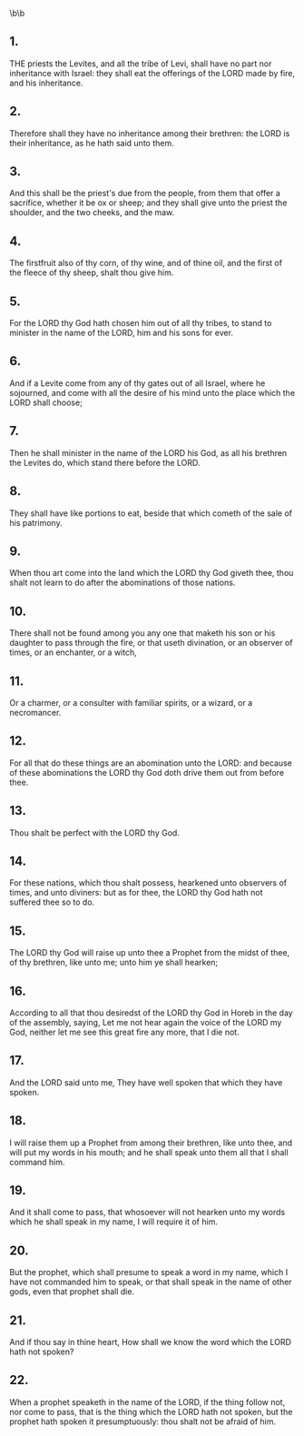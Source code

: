 \b\b
## 1.
THE priests the Levites, and all the tribe of Levi, shall have no part nor inheritance with Israel: they shall eat the offerings of the LORD made by fire, and his inheritance.
## 2.
Therefore shall they have no inheritance among their brethren: the LORD is their inheritance, as he hath said unto them.
## 3.
And this shall be the priest's due from the people, from them that offer a sacrifice, whether it be ox or sheep; and they shall give unto the priest the shoulder, and the two cheeks, and the maw.
## 4.
The firstfruit also of thy corn, of thy wine, and of thine oil, and the first of the fleece of thy sheep, shalt thou give him.
## 5.
For the LORD thy God hath chosen him out of all thy tribes, to stand to minister in the name of the LORD, him and his sons for ever.
## 6.
And if a Levite come from any of thy gates out of all Israel, where he sojourned, and come with all the desire of his mind unto the place which the LORD shall choose;
## 7.
Then he shall minister in the name of the LORD his God, as all his brethren the Levites do, which stand there before the LORD.
## 8.
They shall have like portions to eat, beside that which cometh of the sale of his patrimony.
## 9.
When thou art come into the land which the LORD thy God giveth thee, thou shalt not learn to do after the abominations of those nations.
## 10.
There shall not be found among you any one that maketh his son or his daughter to pass through the fire, or that useth divination, or an observer of times, or an enchanter, or a witch,
## 11.
Or a charmer, or a consulter with familiar spirits, or a wizard, or a necromancer.
## 12.
For all that do these things are an abomination unto the LORD: and because of these abominations the LORD thy God doth drive them out from before thee.
## 13.
Thou shalt be perfect with the LORD thy God.
## 14.
For these nations, which thou shalt possess, hearkened unto observers of times, and unto diviners: but as for thee, the LORD thy God hath not suffered thee so to do.
## 15.
The LORD thy God will raise up unto thee a Prophet from the midst of thee, of thy brethren, like unto me; unto him ye shall hearken;
## 16.
According to all that thou desiredst of the LORD thy God in Horeb in the day of the assembly, saying, Let me not hear again the voice of the LORD my God, neither let me see this great fire any more, that I die not.
## 17.
And the LORD said unto me, They have well spoken that which they have spoken.
## 18.
I will raise them up a Prophet from among their brethren, like unto thee, and will put my words in his mouth; and he shall speak unto them all that I shall command him.
## 19.
And it shall come to pass, that whosoever will not hearken unto my words which he shall speak in my name, I will require it of him.
## 20.
But the prophet, which shall presume to speak a word in my name, which I have not commanded him to speak, or that shall speak in the name of other gods, even that prophet shall die.
## 21.
And if thou say in thine heart, How shall we know the word which the LORD hath not spoken?
## 22.
When a prophet speaketh in the name of the LORD, if the thing follow not, nor come to pass, that is the thing which the LORD hath not spoken, but the prophet hath spoken it presumptuously: thou shalt not be afraid of him.
